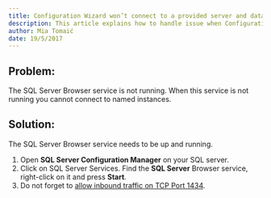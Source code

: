 ```yaml
---
title: Configuration Wizard won’t connect to a provided server and database.
description: This article explains how to handle issue when Configuration Wizard is not able to connect to a provided server and database.
author: Mia Tomaić
date: 19/5/2017
---
```


## Problem:
The SQL Server Browser service is not running. When this service is not running you cannot connect to named instances.

## Solution:
The SQL Server Browser service needs to be up and running.

1. Open **SQL Server Configuration Manager** on your SQL server.
2. Click on SQL Server Services. Find the **SQL Server** Browser service, right-click on it and press **Start**.
3. Do not forget to [allow inbound traffic on TCP Port 1434](#internal/faq/troubleshooting-SQL-server-connection/inbound-traffic).
